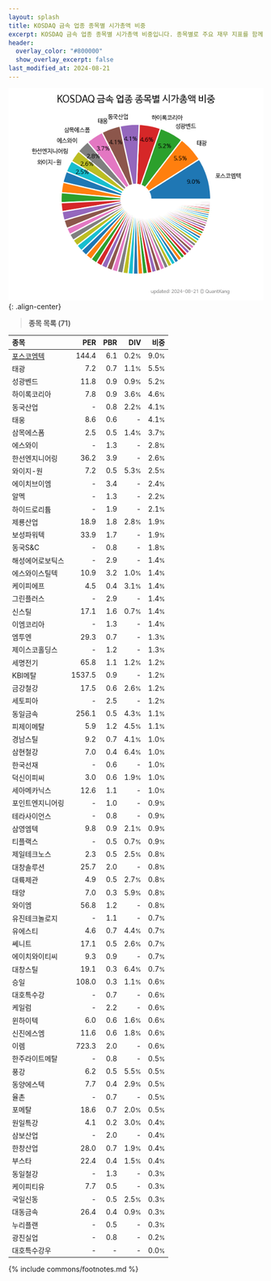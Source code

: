 ```yaml
---
layout: splash
title: KOSDAQ 금속 업종 종목별 시가총액 비중
excerpt: KOSDAQ 금속 업종 종목별 시가총액 비중입니다. 종목별로 주요 재무 지표를 함께 표시합니다.
header:
  overlay_color: "#800000"
  show_overlay_excerpt: false
last_modified_at: 2024-08-21
---
```



![KOSDAQ 금속 업종 종목별 시가총액 비중](/stats/sector/images/kosdaq_업종_금속_종목.png){: .align-center}


> **종목 목록 (71)**<a id="list"></a>

| **종목** | **PER** | **PBR** | **DIV** | **비중** |
| :------- | ------: | ------: | ------: | -------: |
| [포스코엠텍](/009520/) | 144.4 | 6.1 | 0.2<small>%</small> | 9.0<small>%</small> |
| 태광 | 7.2 | 0.7 | 1.1<small>%</small> | 5.5<small>%</small> |
| 성광벤드 | 11.8 | 0.9 | 0.9<small>%</small> | 5.2<small>%</small> |
| 하이록코리아 | 7.8 | 0.9 | 3.6<small>%</small> | 4.6<small>%</small> |
| 동국산업 | - | 0.8 | 2.2<small>%</small> | 4.1<small>%</small> |
| 태웅 | 8.6 | 0.6 | - | 4.1<small>%</small> |
| 삼목에스폼 | 2.5 | 0.5 | 1.4<small>%</small> | 3.7<small>%</small> |
| 에스와이 | - | 1.3 | - | 2.8<small>%</small> |
| 한선엔지니어링 | 36.2 | 3.9 | - | 2.6<small>%</small> |
| 와이지-원 | 7.2 | 0.5 | 5.3<small>%</small> | 2.5<small>%</small> |
| 에이치브이엠 | - | 3.4 | - | 2.4<small>%</small> |
| 알멕 | - | 1.3 | - | 2.2<small>%</small> |
| 하이드로리튬 | - | 1.9 | - | 2.1<small>%</small> |
| 제룡산업 | 18.9 | 1.8 | 2.8<small>%</small> | 1.9<small>%</small> |
| 보성파워텍 | 33.9 | 1.7 | - | 1.9<small>%</small> |
| 동국S&C | - | 0.8 | - | 1.8<small>%</small> |
| 해성에어로보틱스 | - | 2.9 | - | 1.4<small>%</small> |
| 에스와이스틸텍 | 10.9 | 3.2 | 1.0<small>%</small> | 1.4<small>%</small> |
| 케이피에프 | 4.5 | 0.4 | 3.1<small>%</small> | 1.4<small>%</small> |
| 그린플러스 | - | 2.9 | - | 1.4<small>%</small> |
| 신스틸 | 17.1 | 1.6 | 0.7<small>%</small> | 1.4<small>%</small> |
| 이엠코리아 | - | 1.3 | - | 1.4<small>%</small> |
| 엠투엔 | 29.3 | 0.7 | - | 1.3<small>%</small> |
| 제이스코홀딩스 | - | 1.2 | - | 1.3<small>%</small> |
| 세명전기 | 65.8 | 1.1 | 1.2<small>%</small> | 1.2<small>%</small> |
| KBI메탈 | 1537.5 | 0.9 | - | 1.2<small>%</small> |
| 금강철강 | 17.5 | 0.6 | 2.6<small>%</small> | 1.2<small>%</small> |
| 세토피아 | - | 2.5 | - | 1.2<small>%</small> |
| 동일금속 | 256.1 | 0.5 | 4.3<small>%</small> | 1.1<small>%</small> |
| 피제이메탈 | 5.9 | 1.2 | 4.5<small>%</small> | 1.1<small>%</small> |
| 경남스틸 | 9.2 | 0.7 | 4.1<small>%</small> | 1.0<small>%</small> |
| 삼현철강 | 7.0 | 0.4 | 6.4<small>%</small> | 1.0<small>%</small> |
| 한국선재 | - | 0.6 | - | 1.0<small>%</small> |
| 덕신이피씨 | 3.0 | 0.6 | 1.9<small>%</small> | 1.0<small>%</small> |
| 세아메카닉스 | 12.6 | 1.1 | - | 1.0<small>%</small> |
| 포인트엔지니어링 | - | 1.0 | - | 0.9<small>%</small> |
| 테라사이언스 | - | 0.8 | - | 0.9<small>%</small> |
| 삼영엠텍 | 9.8 | 0.9 | 2.1<small>%</small> | 0.9<small>%</small> |
| 티플랙스 | - | 0.5 | 0.7<small>%</small> | 0.9<small>%</small> |
| 제일테크노스 | 2.3 | 0.5 | 2.5<small>%</small> | 0.8<small>%</small> |
| 대창솔루션 | 25.7 | 2.0 | - | 0.8<small>%</small> |
| 대륙제관 | 4.9 | 0.5 | 2.7<small>%</small> | 0.8<small>%</small> |
| 태양 | 7.0 | 0.3 | 5.9<small>%</small> | 0.8<small>%</small> |
| 와이엠 | 56.8 | 1.2 | - | 0.8<small>%</small> |
| 유진테크놀로지 | - | 1.1 | - | 0.7<small>%</small> |
| 유에스티 | 4.6 | 0.7 | 4.4<small>%</small> | 0.7<small>%</small> |
| 쎄니트 | 17.1 | 0.5 | 2.6<small>%</small> | 0.7<small>%</small> |
| 에이치와이티씨 | 9.3 | 0.9 | - | 0.7<small>%</small> |
| 대창스틸 | 19.1 | 0.3 | 6.4<small>%</small> | 0.7<small>%</small> |
| 승일 | 108.0 | 0.3 | 1.1<small>%</small> | 0.6<small>%</small> |
| 대호특수강 | - | 0.7 | - | 0.6<small>%</small> |
| 케일럼 | - | 2.2 | - | 0.6<small>%</small> |
| 윈하이텍 | 6.0 | 0.6 | 1.6<small>%</small> | 0.6<small>%</small> |
| 신진에스엠 | 11.6 | 0.6 | 1.8<small>%</small> | 0.6<small>%</small> |
| 이렘 | 723.3 | 2.0 | - | 0.6<small>%</small> |
| 한주라이트메탈 | - | 0.8 | - | 0.5<small>%</small> |
| 풍강 | 6.2 | 0.5 | 5.5<small>%</small> | 0.5<small>%</small> |
| 동양에스텍 | 7.7 | 0.4 | 2.9<small>%</small> | 0.5<small>%</small> |
| 율촌 | - | 0.7 | - | 0.5<small>%</small> |
| 포메탈 | 18.6 | 0.7 | 2.0<small>%</small> | 0.5<small>%</small> |
| 원일특강 | 4.1 | 0.2 | 3.0<small>%</small> | 0.4<small>%</small> |
| 삼보산업 | - | 2.0 | - | 0.4<small>%</small> |
| 한창산업 | 28.0 | 0.7 | 1.9<small>%</small> | 0.4<small>%</small> |
| 부스타 | 22.4 | 0.4 | 1.5<small>%</small> | 0.4<small>%</small> |
| 동일철강 | - | 1.3 | - | 0.3<small>%</small> |
| 케이피티유 | 7.7 | 0.5 | - | 0.3<small>%</small> |
| 국일신동 | - | 0.5 | 2.5<small>%</small> | 0.3<small>%</small> |
| 대동금속 | 26.4 | 0.4 | 0.9<small>%</small> | 0.3<small>%</small> |
| 누리플랜 | - | 0.5 | - | 0.3<small>%</small> |
| 광진실업 | - | 0.8 | - | 0.2<small>%</small> |
| 대호특수강우 | - | - | - | 0.0<small>%</small> |

{% include commons/footnotes.md %}